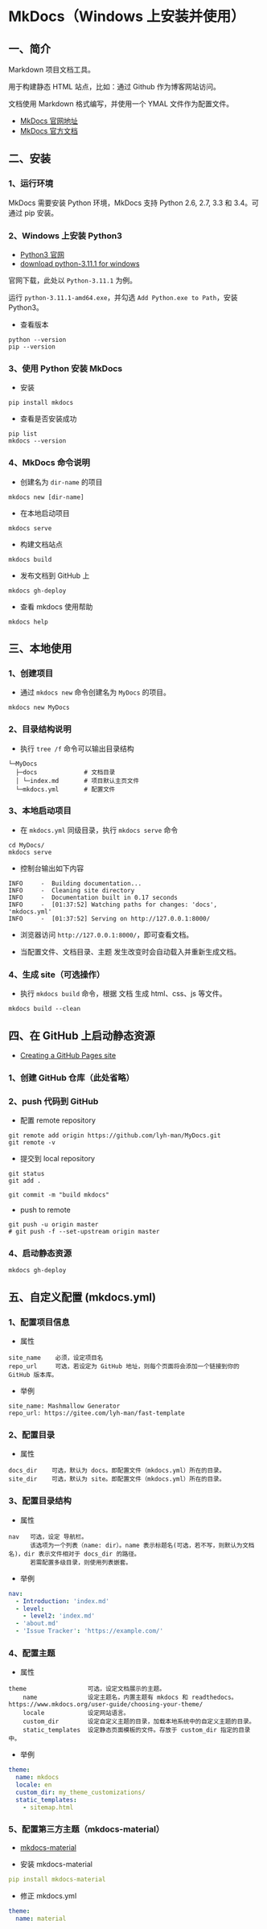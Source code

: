 # MkDocs（Windows 上安装并使用）
## 一、简介
Markdown 项目文档工具。

用于构建静态 HTML 站点，比如：通过 Github 作为博客网站访问。

文档使用 Markdown 格式编写，并使用一个 YMAL 文件作为配置文件。

+ [MkDocs 官网地址](https://www.mkdocs.org)
+ [MkDocs 官方文档](https://www.mkdocs.org/user-guide/configuration/)

## 二、安装
### 1、运行环境
MkDocs 需要安装 Python 环境，MkDocs 支持 Python 2.6, 2.7, 3.3 和 3.4。可通过 pip 安装。

### 2、Windows 上安装 Python3
+ [Python3 官网](https://www.python.org/)
+ [download python-3.11.1 for windows](https://www.python.org/ftp/python/3.11.1/python-3.11.1-amd64.exe)

官网下载，此处以 `Python-3.11.1` 为例。

运行 `python-3.11.1-amd64.exe`，并勾选 `Add Python.exe to Path`，安装 Python3。

+ 查看版本
```text
python --version
pip --version
```

### 3、使用 Python 安装 MkDocs
+ 安装
```text
pip install mkdocs
```

+ 查看是否安装成功
```text
pip list
mkdocs --version
```

### 4、MkDocs 命令说明
+ 创建名为 `dir-name` 的项目
```text
mkdocs new [dir-name]
```

+ 在本地启动项目
```text
mkdocs serve
```

+ 构建文档站点
```text
mkdocs build
```

+ 发布文档到 GitHub 上
```text
mkdocs gh-deploy
```

+ 查看 mkdocs 使用帮助
```text
mkdocs help
```

## 三、本地使用
### 1、创建项目
+ 通过 `mkdocs new` 命令创建名为 `MyDocs` 的项目。
```text
mkdocs new MyDocs
```

### 2、目录结构说明
+ 执行 `tree /f` 命令可以输出目录结构
```text
└─MyDocs
  ├─docs             # 文档目录
  │ └─index.md       # 项目默认主页文件
  └─mkdocs.yml       # 配置文件  
```

### 3、本地启动项目
+ 在 `mkdocs.yml` 同级目录，执行 `mkdocs serve` 命令
```text
cd MyDocs/
mkdocs serve
```

+ 控制台输出如下内容
```text
INFO     -  Building documentation...
INFO     -  Cleaning site directory
INFO     -  Documentation built in 0.17 seconds
INFO     -  [01:37:52] Watching paths for changes: 'docs', 'mkdocs.yml'
INFO     -  [01:37:52] Serving on http://127.0.0.1:8000/
```

+ 浏览器访问 `http://127.0.0.1:8000/`，即可查看文档。

+ 当配置文件、文档目录、主题 发生改变时会自动载入并重新生成文档。

### 4、生成 site（可选操作）
+ 执行 `mkdocs build` 命令，根据 文档 生成 html、css、js 等文件。
```text
mkdocs build --clean
```

## 四、在 GitHub 上启动静态资源
+ [Creating a GitHub Pages site](https://docs.github.com/en/pages/getting-started-with-github-pages/creating-a-github-pages-site)

### 1、创建 GitHub 仓库（此处省略）

### 2、push 代码到 GitHub
+ 配置 remote repository 
```text
git remote add origin https://github.com/lyh-man/MyDocs.git
git remote -v
``` 

+ 提交到 local repository
```text
git status
git add .

git commit -m "build mkdocs"
```

+ push to remote
```text
git push -u origin master
# git push -f --set-upstream origin master
```

### 4、启动静态资源
```text
mkdocs gh-deploy
```

## 五、自定义配置 (mkdocs.yml)
### 1、配置项目信息
+ 属性
```text
site_name    必须，设定项目名
repo_url     可选，若设定为 GitHub 地址，则每个页面将会添加一个链接到你的 GitHub 版本库。
```

+ 举例 
```text
site_name: Mashmallow Generator
repo_url: https://gitee.com/lyh-man/fast-template
```

### 2、配置目录
+ 属性
```text
docs_dir    可选，默认为 docs。即配置文件（mkdocs.yml）所在的目录。
site_dir    可选，默认为 site。即配置文件（mkdocs.yml）所在的目录。
```

### 3、配置目录结构
+ 属性
```text
nav   可选，设定 导航栏。
      该选项为一个列表（name: dir）。name 表示标题名(可选，若不写，则默认为文档名)，dir 表示文件相对于 docs_dir 的路径。
      若需配置多级目录，则使用列表嵌套。
```

+ 举例
```yaml
nav:
  - Introduction: 'index.md'
  - level: 
    - level2: 'index.md'
  - 'about.md'
  - 'Issue Tracker': 'https://example.com/'
```

### 4、配置主题
+ 属性
```text
theme                 可选，设定文档展示的主题。
    name              设定主题名，内置主题有 mkdocs 和 readthedocs。 https://www.mkdocs.org/user-guide/choosing-your-theme/
    locale            设定网站语言。
    custom_dir        设定自定义主题的目录，加载本地系统中的自定义主题的目录。
    static_templates  设定静态页面模板的文件。存放于 custom_dir 指定的目录中。 
```

+ 举例
```yaml
theme:
  name: mkdocs
  locale: en
  custom_dir: my_theme_customizations/
  static_templates:
    - sitemap.html
```

### 5、配置第三方主题（mkdocs-material） 
+ [mkdocs-material](https://github.com/squidfunk/mkdocs-material)

+ 安装 mkdocs-material
```yaml
pip install mkdocs-material
```

+ 修正 mkdocs.yml
```yaml
theme:
  name: material
```